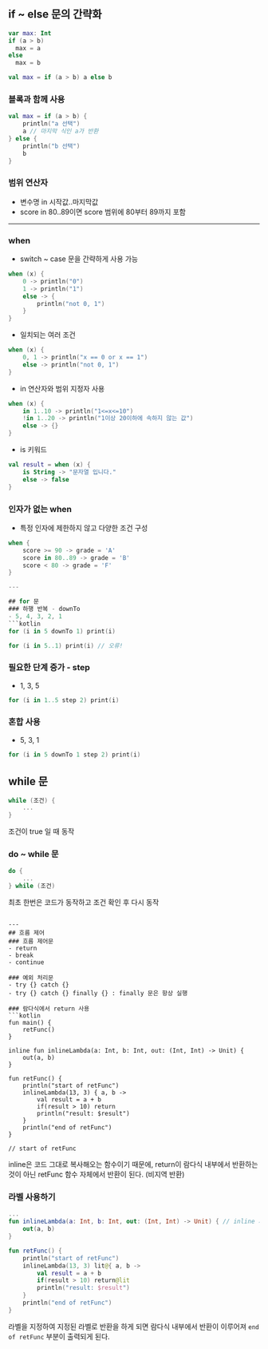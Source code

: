 ## if ~ else 문의 간략화
```kotlin
var max: Int
if (a > b)
  max = a
else
  max = b
```
```kotlin
val max = if (a > b) a else b
```

### 블록과 함께 사용

```kotlin
val max = if (a > b) {
    println("a 선택")
    a // 마지막 식인 a가 반환
} else {
    println("b 선택")
    b
}
```

### 범위 연산자
- 변수명 in 시작값..마지막값
- score in 80..89이면 score 범위에 80부터 89까지 포함

---

### when
- switch ~ case 문을 간략하게 사용 가능
```kotlin
when (x) {
    0 -> println("0")
    1 -> println("1")
    else -> {
        println("not 0, 1")
    }
}
```

- 일치되는 여러 조건
```kotlin
when (x) {
    0, 1 -> println("x == 0 or x == 1")
    else -> println("not 0, 1")
}
```

- in 연산자와 범위 지정자 사용
```kotlin
when (x) {
    in 1..10 -> println("1<=x<=10")
    !in 1..20 -> println("1이상 20이하에 속하지 않는 값")
    else -> {}
}
```

- is 키워드
```kotlin
val result = when (x) {
    is String -> "문자열 입니다."
    else -> false
}
```

### 인자가 없는 when
- 특정 인자에 제한하지 않고 다양한 조건 구성
```kotlin
when {
    score >= 90 -> grade = 'A'
    score in 80..89 -> grade = 'B'
    score < 80 -> grade = 'F'
}

---

## for 문
### 하행 반복 - downTo
- 5, 4, 3, 2, 1
```kotlin
for (i in 5 downTo 1) print(i)
```
```kotlin
for (i in 5..1) print(i) // 오류!
```

### 필요한 단계 증가 - step
- 1, 3, 5
```kotlin
for (i in 1..5 step 2) print(i)
```

### 혼합 사용
- 5, 3, 1
```kotlin
for (i in 5 downTo 1 step 2) print(i)
```

## while 문
```kotlin
while (조건) {
    ...
}
```
조건이 true 일 때 동작

### do ~ while 문
```kotlin
do {
    ...
} while (조건)
```
최초 한번은 코드가 동작하고 조건 확인 후 다시 동작
```

---
## 흐름 제어
### 흐름 제어문
- return
- break
- continue

### 예외 처리문
- try {} catch {}
- try {} catch {} finally {} : finally 문은 항상 실행

### 람다식에서 return 사용
```kotlin
fun main() {
    retFunc()
}

inline fun inlineLambda(a: Int, b: Int, out: (Int, Int) -> Unit) {
    out(a, b)
}

fun retFunc() {
    println("start of retFunc")
    inlineLambda(13, 3) { a, b ->
        val result = a + b
        if(result > 10) return
        println("result: $result")
    }
    println("end of retFunc")
}

// start of retFunc
```
inline은 코드 그대로 복사해오는 함수이기 때문에, return이 람다식 내부에서 반환하는 것이 아닌 retFunc 함수 자체에서 반환이 된다. (비지역 반환)

### 라벨 사용하기
```kotlin
...
fun inlineLambda(a: Int, b: Int, out: (Int, Int) -> Unit) { // inline 제거
    out(a, b)
}

fun retFunc() {
    println("start of retFunc")
    inlineLambda(13, 3) lit@{ a, b ->
        val result = a + b
        if(result > 10) return@lit
        println("result: $result")
    }
    println("end of retFunc")
}
```
라벨을 지정하여 지정된 라벨로 반환을 하게 되면 람다식 내부에서 반환이 이루어져 `end of retFunc` 부분이 출력되게 된다.

